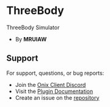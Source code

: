 # ThreeBody
ThreeBody Simulator

- By **MRUIAW**

## Support
For support, questions, or bug reports:
- Join the [Onix Client Discord](https://onixclient.com/discord)
- Visit the [Plugin Documentation](https://plugin.onixclient.com/docs/latest/guide/getting-started.html)
- Create an issue on the [repository](https://github.com/MRUIAW/ThreeBody)